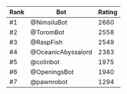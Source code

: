 Rank|Bot|Rating
---|---|---
#1|@NimsiluBot|2660
#2|@ToromBot|2558
#3|@RaspFish|2549
#4|@OceanicAbyssalord|2383
#5|@colinbot|1975
#6|@OpeningsBot|1940
#7|@pawnrobot|1294
